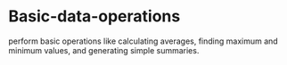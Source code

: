 # Basic-data-operations
perform basic operations like calculating averages, finding maximum and minimum values, and generating simple summaries.
